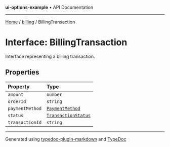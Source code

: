 **ui-options-example** • API Documentation

***

[Home](../../README.md) / [billing](../README.md) / BillingTransaction

# Interface: BillingTransaction

Interface representing a billing transaction.

## Properties

| Property | Type |
| :------ | :------ |
| `amount` | `number` |
| `orderId` | `string` |
| `paymentMethod` | [`PaymentMethod`](../enumerations/PaymentMethod.md) |
| `status` | [`TransactionStatus`](../enumerations/TransactionStatus.md) |
| `transactionId` | `string` |

***

Generated using [typedoc-plugin-markdown](https://www.npmjs.com/package/typedoc-plugin-markdown) and [TypeDoc](https://typedoc.org/)
